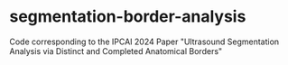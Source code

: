 # segmentation-border-analysis
Code corresponding to the IPCAI 2024 Paper "Ultrasound Segmentation Analysis via Distinct and Completed Anatomical Borders"
